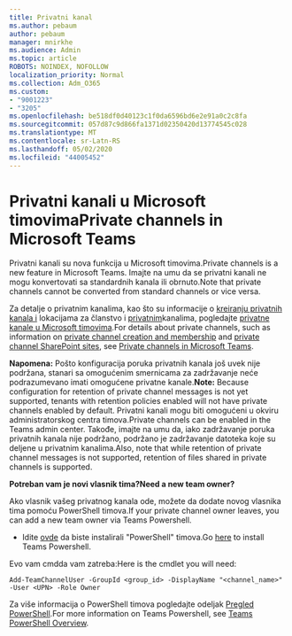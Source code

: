 ```yaml
---
title: Privatni kanal
ms.author: pebaum
author: pebaum
manager: mnirkhe
ms.audience: Admin
ms.topic: article
ROBOTS: NOINDEX, NOFOLLOW
localization_priority: Normal
ms.collection: Adm_O365
ms.custom:
- "9001223"
- "3205"
ms.openlocfilehash: be518df0d40123c1f0da6596bd6e2e91a0c2c8fa
ms.sourcegitcommit: 057d87c9d866fa1371d02350420d13774545c028
ms.translationtype: MT
ms.contentlocale: sr-Latn-RS
ms.lasthandoff: 05/02/2020
ms.locfileid: "44005452"
---
```

# <a name="private-channels-in-microsoft-teams"></a><span data-ttu-id="f2240-102">Privatni kanali u Microsoft timovima</span><span class="sxs-lookup"><span data-stu-id="f2240-102">Private channels in Microsoft Teams</span></span>

<span data-ttu-id="f2240-103">Privatni kanali su nova funkcija u Microsoft timovima.</span><span class="sxs-lookup"><span data-stu-id="f2240-103">Private channels is a new feature in Microsoft Teams.</span></span> <span data-ttu-id="f2240-104">Imajte na umu da se privatni kanali ne mogu konvertovati sa standardnih kanala ili obrnuto.</span><span class="sxs-lookup"><span data-stu-id="f2240-104">Note that private channels cannot be converted from standard channels or vice versa.</span></span>

<span data-ttu-id="f2240-105">Za detalje o privatnim kanalima, kao što su informacije o [kreiranju privatnih kanala i](https://docs.microsoft.com/MicrosoftTeams/private-channels#private-channel-creation-and-membership) lokacijama za članstvo i [privatnim](https://docs.microsoft.com/MicrosoftTeams/private-channels#private-channel-sharepoint-sites)kanalima, pogledajte [privatne kanale u Microsoft timovima](https://docs.microsoft.com/MicrosoftTeams/private-channels).</span><span class="sxs-lookup"><span data-stu-id="f2240-105">For details about private channels, such as information on [private channel creation and membership](https://docs.microsoft.com/MicrosoftTeams/private-channels#private-channel-creation-and-membership) and [private channel SharePoint sites](https://docs.microsoft.com/MicrosoftTeams/private-channels#private-channel-sharepoint-sites), see [Private channels in Microsoft Teams](https://docs.microsoft.com/MicrosoftTeams/private-channels).</span></span> 

<span data-ttu-id="f2240-106">**Napomena:** Pošto konfiguracija poruka privatnih kanala još uvek nije podržana, stanari sa omogućenim smernicama za zadržavanje neće podrazumevano imati omogućene privatne kanale.</span><span class="sxs-lookup"><span data-stu-id="f2240-106">**Note:** Because configuration for retention of private channel messages is not yet supported, tenants with retention policies enabled will not have private channels enabled by default.</span></span> <span data-ttu-id="f2240-107">Privatni kanali mogu biti omogućeni u okviru administratorskog centra timova.</span><span class="sxs-lookup"><span data-stu-id="f2240-107">Private channels can be enabled in the Teams admin center.</span></span> <span data-ttu-id="f2240-108">Takođe, imajte na umu da, iako zadržavanje poruka privatnih kanala nije podržano, podržano je zadržavanje datoteka koje su deljene u privatnim kanalima.</span><span class="sxs-lookup"><span data-stu-id="f2240-108">Also, note that while retention of private channel messages is not supported, retention of files shared in private channels is supported.</span></span>

<span data-ttu-id="f2240-109">**Potreban vam je novi vlasnik tima?**</span><span class="sxs-lookup"><span data-stu-id="f2240-109">**Need a new team owner?**</span></span>

<span data-ttu-id="f2240-110">Ako vlasnik vašeg privatnog kanala ode, možete da dodate novog vlasnika tima pomoću PowerShell timova.</span><span class="sxs-lookup"><span data-stu-id="f2240-110">If your private channel owner leaves, you can add a new team owner via Teams Powershell.</span></span>


- <span data-ttu-id="f2240-111">Idite [ovde](https://www.powershellgallery.com/packages/MicrosoftTeams/1.0.6) da biste instalirali "PowerShell" timova.</span><span class="sxs-lookup"><span data-stu-id="f2240-111">Go [here](https://www.powershellgallery.com/packages/MicrosoftTeams/1.0.6) to install Teams Powershell.</span></span>

<span data-ttu-id="f2240-112">Evo vam cmdda vam zatreba:</span><span class="sxs-lookup"><span data-stu-id="f2240-112">Here is the cmdlet you will need:</span></span>

`
    Add-TeamChannelUser -GroupId <group_id> -DisplayName "<channel_name>" -User <UPN> -Role Owner
`

<span data-ttu-id="f2240-113">Za više informacija o PowerShell timova pogledajte odeljak [Pregled PowerShell](https://docs.microsoft.com/microsoftteams/teams-powershell-overview).</span><span class="sxs-lookup"><span data-stu-id="f2240-113">For more information on Teams Powershell, see [Teams PowerShell Overview](https://docs.microsoft.com/microsoftteams/teams-powershell-overview).</span></span>
